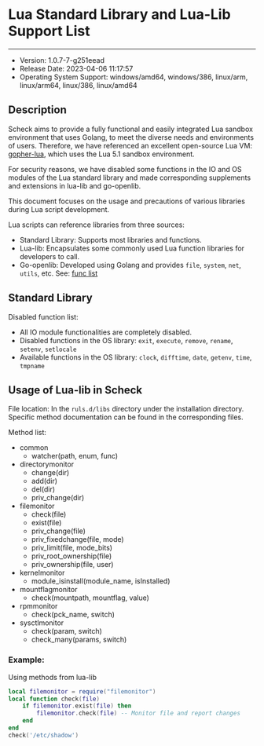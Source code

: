 # Lua Standard Library and Lua-Lib Support List
---
- Version: 1.0.7-7-g251eead
- Release Date: 2023-04-06 11:17:57
- Operating System Support: windows/amd64, windows/386, linux/arm, linux/arm64, linux/386, linux/amd64

## Description
Scheck aims to provide a fully functional and easily integrated Lua sandbox environment that uses Golang, to meet the diverse needs and environments of users.
Therefore, we have referenced an excellent open-source Lua VM: [gopher-lua](https://github.com/yuin/gopher-lua), which uses the Lua 5.1 sandbox environment.

For security reasons, we have disabled some functions in the IO and OS modules of the Lua standard library and made corresponding supplements and extensions in lua-lib and go-openlib.

This document focuses on the usage and precautions of various libraries during Lua script development.

Lua scripts can reference libraries from three sources:

- Standard Library: Supports most libraries and functions.
- Lua-lib: Encapsulates some commonly used Lua function libraries for developers to call.
- Go-openlib: Developed using Golang and provides `file`, `system`, `net`, `utils`, etc. See: [func list](funcs.md)

## Standard Library
Disabled function list:

- All IO module functionalities are completely disabled.
- Disabled functions in the OS library: `exit`, `execute`, `remove`, `rename`, `setenv`, `setlocale`
- Available functions in the OS library: `clock`, `difftime`, `date`, `getenv`, `time`, `tmpname`

## Usage of Lua-lib in Scheck
File location: In the `ruls.d/libs` directory under the installation directory. Specific method documentation can be found in the corresponding files.

Method list:

- common
    - watcher(path, enum, func)
- directorymonitor
    - change(dir)     
    - add(dir)
    - del(dir)
    - priv_change(dir)
- filemonitor
    - check(file)
    - exist(file)
    - priv_change(file)
    - priv_fixedchange(file, mode)
    - priv_limit(file, mode_bits)
    - priv_root_ownership(file)
    - priv_ownership(file, user)
- kernelmonitor
    - module_isinstall(module_name, isInstalled)     
- mountflagmonitor
    - check(mountpath, mountflag, value)
- rpmmonitor
    - check(pck_name, switch)
- sysctlmonitor
    - check(param, switch)
    - check_many(params, switch)

### Example:

Using methods from lua-lib

```lua
local filemonitor = require("filemonitor")
local function check(file)
    if filemonitor.exist(file) then
        filemonitor.check(file) -- Monitor file and report changes
    end
end
check('/etc/shadow')
```